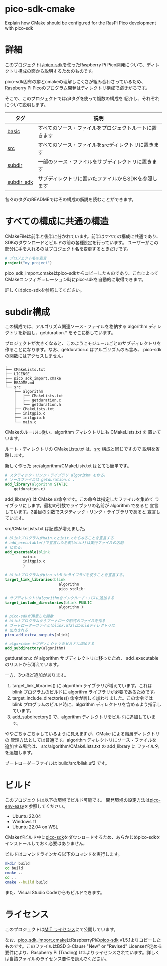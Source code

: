 # pico-sdk-cmake
Explain how CMake should be configured for the RasPi Pico development with pico-sdk

# 詳細

このプロジェクトは[pico-sdk](https://github.com/raspberrypi/pico-sdk)を使ったRaspberry Pi Pico開発について、ディレクトリ構成の面から説明するためのものです。

pico-sdk固有の癖とcmakeの理解しにくさが組み合わさっているため、
Raspberry Pi Picoのプログラム開発はディレクトリ構成で躓きがちです。

そこで、このプロジェクトではgitタグを使って複数の構成を
紹介し、それぞれについて説明します。

タグ       | 説明
-----------|-----------
[basic](https://github.com/suikan4github/pico-sdk-cmake/tree/basic)      | すべてのソース・ファイルをプロジェクトルートに置きます
[src](https://github.com/suikan4github/pico-sdk-cmake/tree/src)        | すべてのソース・ファイルをsrcディレクトリに置きます
[subdir](https://github.com/suikan4github/pico-sdk-cmake/tree/subdir)     | 一部のソース・ファイルをサブディレクトリに置きます
[subdir_sdk](subdir_sdk) | サブディレクトリに置いたファイルからSDKを参照します

各々のタグのREADMEではその構成の解説を読むことができます。

# すべての構成に共通の構造


CMakeFileは前半と後半に分かれています。前半はすべての構成に共通であり、
SDKのダウンロードとビルドの前の各種設定を行っています。
ユーザーがこの部分に手を入れるのはプロジェクト名を変更するときだけです。

```CMake
# プロジェクト名の宣言
project("my_project")
```

pico_sdk_import.cmakeはpico-sdkからコピーしたものであり、これによって
CMakeコンフィギュレーション時にpico-sdkを自動的に取得できます。

詳しくはpico-sdkを参照してください。

# subdir構成
この構成では、アルゴリズム関連ソース・ファイルを格納する algorithm 
ディレクトリを新設し、getduration.* をそこに移しています。

プロジェクトが大きくなると、このようにモジュールごとのサブディレクトリを
作ることになります。なお、getduration.c はアルゴリズムのみ含み、
pico-sdk の関数にはアクセスしません。

```
.
├── CMakeLists.txt
├── LICENSE
├── pico_sdk_import.cmake
├── README.md
└── src
    ├── algorithm
    │   ├── CMakeLists.txt
    │   ├── getduration.c
    │   └── getduration.h
    ├── CMakeLists.txt
    ├── initgpio.c
    ├── initgpio.h
    └── main.c
```
CMakeのルールに従い、algorithm ディレクトリにも CMakeLists.txt を
置いています。

ルート・ディレクトリの CMakeLists.txt は、[src](https://github.com/suikan4github/pico-sdk-cmake/tree/src) 構成と同じですので
説明を省略します。

新しく作った src/algorithm/CMakeLists.txt はとても簡単です。

```CMake
# スタティック・リンク・ライブラリ algorithm を作る。
# ソースファイルは getduration.c .
add_library(algorithm STATIC
    getduration.c)
```

add_library() は CMake の命令です。この命令は指定したファイルを集めて
ライブラリにします。最初の引数でライブラリの名前が algorithm であると
宣言しています。2番目の引数でスタティック・リンク・ライブラリであると
宣言しています。


src/CMakeLists.txt は記述が増えました。
```CMake
# blinkプログラムがmain.cとinit.cからなることを宣言する
# add_executable()で宣言した名前(blink)は実行ファイルの名前
# になる。
add_executable(blink
        main.c
        initgpio.c
        )

# blinkプログラムがpico_stdlibライブラリを使うことを宣言する。
target_link_libraries(blink
                        algorithm
                        pico_stdlib)

# サブディレクトリalgorithmをインクルード・パスに追加する
target_include_directories(blink PUBLIC 
                        algorithm )

# pico-sdkが用意した関数
# blinkプログラムからブートローダ形式のファイルを作る
# ブートローダーファイル(blink.uf2)はbuildディレクトリに
# 出力される
pico_add_extra_outputs(blink)

# algorithm サブディレクトリをビルドに追加する
add_subdirectory(algorithm)
```

getduration.c が algorithm サブディレクトリに移ったため、
add_executableのリストから消えています。

一方、3つほど追加があります。

1. target_link_libraries() に algorithm ライブラリが増えています。これは blink プログラムのビルドに algorithm ライブラリが必要であるためです。
1. target_include_directories() 命令が新しく加わりました。この命令では
blink プログラムのビルド時に、algorithm ディレクトリを含めるよう指示しています。
1. add_subdirectory() で、algorithm ディレクトリをビルドに追加しています。

ややごちゃごちゃしているように見えますが、CMake による階層ディレクトリの
管理方法としては普通です。algorithm ディレクトリにソース・ファイルを
追加する場合は、 src/algorithm/CMakeLists.txt の add_library に
ファイル名を追加します。

ブートローダーファイルは build/src/blink.uf2 です。

# ビルド
このプロジェクトは以下の環境でビルド可能です。
開発環境の設定方法は[pico-env-easy](https://github.com/suikan4github/pico-env-easy)を参照してください。

- Ubuntu 22.04
- Windows 11
- Ubuntu 22.04 on WSL

CMakeがビルド中に[pico-sdk](https://github.com/raspberrypi/pico-sdk)をダウンロードするため、あらかじめpico-sdkをインストールしておく必要はありません。


ビルドはコマンドラインから以下のコマンドを実行します。
```bash
mkdir build
cd build
cmake ..
cd ..
cmake --build build
```
また、Visual Studio Codeからもビルドできます。

# ライセンス

このプロジェクトは[MIT ライセンス](LICENSE)にて公開しています。

なお、[pico_sdk_import.cmake](pico_sdk_import.cmake)はRaspberryPiの[pico-sdk](https://github.com/raspberrypi/pico-sdk) v1.5.1よりコピーしたものです。このファイルはBSD 3-Clause "New" or "Revised" Licenseが定める要件により、Raspberry Pi (Trading) Ltd.よりライセンスされています。詳しくは当該ファイルのライセンス要件を読んでください。
